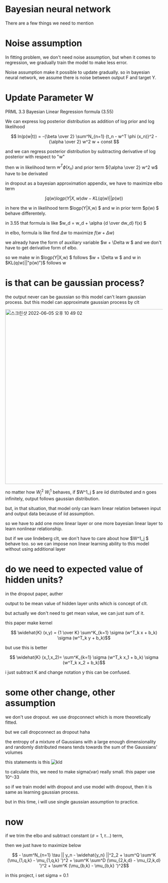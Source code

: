 # Bayesian neural network

There are a few things we need to mention

# Noise assumption

In fitting problem, we don't need noise assumption, but when it comes to regression, we gradually train the model to make less error. 

Noise assumption make it possible to update gradually. so in bayesian neural network, we assume there is noise between output F and target Y.

# Update Parameter W

PRML 3.3 Bayesian Linear Regression formula (3.55)

We can express log posterior distribution as addition of log prior and log likelihood

$$ ln(p(w|t)) = -{\beta \over 2} \sum^N_{n=1} {t_n - w^T \phi (x_n)}^2 - {\alpha \over 2} w^2 w + const $$

and we can regress posterior distribution by subtracting derivative of log posterior with respect to "w"

then w in likelihood term $w^T \phi (x_n)$ and prior term 
${\alpha \over 2} w^2 w$ have to be derivated

in dropout as a bayesian approximation appendix, we have to maximize elbo term

$$ \int q(w) logp(Y|X,w)dw - KL(q(w)||p(w)) $$

in here the w in likelihood term $logp(Y|X,w) $ and w in prior term $p(w) $ behave differentely.

in 3.55 that formula is like $w_d = w_d + \alpha {d \over dw_d} f(x) $

in elbo, formula is like find $\Delta w$  to maximize $f(w + \Delta w)$ 

we already have the form of auxiliary variable $w + \Delta w $ and we don't have to get derivative form of elbo.

so we make w in $logp(Y|X,w) $ follows $w + \Delta w $ and w in $KL(q(w)||"p(w)")$ follows w

# is that can be gaussian process?

the output never can be gaussian so this model can't learn gaussian process. but this model can approximate gaussian process by clt

<img width="559" alt="스크린샷 2022-06-05 오후 10 49 02" src="https://user-images.githubusercontent.com/24292848/172053919-81ed5d46-58ac-4c32-bbea-f8f7d90a0384.png">

no matter how $W^2_j$ $W^1_i$ behaves, if $W^1_j $ are iid distributed and n goes infinitely, output follows gaussian distribution.

but, in that situation, that model only can learn linear relation between input and output data
because of iid assumption.

so we have to add one more linear layer or one more bayesian linear layer to learn nonlinear relationship.

but if we use lindeberg clt, we don't have to care about how $W^1_j $ behave too. so we can impose non linear learning ability to this model without using additional layer

# do we need to expected value of hidden units?

in the dropout paper, auther 

output to be mean value of hidden layer units which is concept of clt. 

but actually we don't need to get mean value, we can just sum of it. 

this paper make kernel 

$$ \widehat{K} (x,y) = {1 \over K} \sum^K_{k=1} \sigma (w^T_k x + b_k) \sigma (w^T_k y + b_k)$$

but use this is better

$$ \widehat{K} (x_1,x_2)= \sum^K_{k=1} \sigma (w^T_k x_1 + b_k) \sigma (w^T_k x_2 + b_k)$$

i just subtract K and change notation y this can be confused.

# some other change, other assumption

we don't use dropout. we use dropconnect which is more theoretically fitted.

but we call dropconnect as dropout haha

the entropy of a mixture of Gaussians with a large enough dimensionality and randomly distributed means tends towards the sum of the Gaussians’ volumes

this statements is this
![kld](https://user-images.githubusercontent.com/24292848/172194266-970c554a-c9fb-49aa-9f40-631a9e7ce684.jpeg)

to calculate this, we need to make sigma(var) really small. this paper use 10^-33

so if we train model with dropout and use model with dropout, then it is same as learning gaussian process.

but in this time, i will use single gaussian assumption to practice.

# now

if we trim the elbo and subtract constant ($\sigma = 1, \tau$...) term,

then we just have to maximize below

$$ - \sum^N_{n=1} \tau || y_n - \widehat{y_n} ||^2_2 + \sum^Q \sum^K (\mu_{1,q,k} - \mu_{1,q,k} ')^2 + \sum^K \sum^D (\mu_{2,k,d} - \mu_{2,k,d} ')^2 + \sum^K (\mu_{b,k} - \mu_{b,k} ')^2$$

in this project, i set sigma = 0.1

